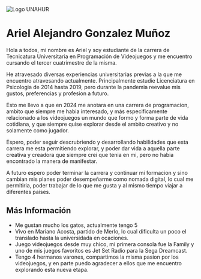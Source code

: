 ![Logo UNAHUR](./UNAHUR.png)

# Ariel Alejandro Gonzalez Muñoz

Hola a todos, mi nombre es Ariel y soy estudiante de la carrera de Tecnicatura Universitaria en Programación de Videojuegos y me encuentro cursando el tercer cuatrimestre de la misma.

He atravesado diversas experiencias universitarias previas a la que me encuentro atravesando actualmente. Principalmente estudie Licenciatura en Psicologia de 2014 hasta 2019, pero durante la pandemia reevalue mis gustos, preferencias y profesion a futuro.

Esto me llevo a que en 2024 me anotara en una carrera de programacion, ambito que siempre me habia interesado, y más especificamente relacionado a los videojuegos un mundo que formo y forma parte de vida cotidiana, y que siempre quise explorar desde el ambito creativo y no solamente como jugador.

Espero, poder seguir descrubriendo y desarrollando habilidades que esta carrera me esta permitiendo explorar, y poder dar vida a aquella parte creativa y creadora que siempre crei que tenia en mi, pero no habia encontrado la manera de manifestar.

A futuro espero poder terminar la carrera y continuar mi formacion y sino cambian mis planes poder desempeñarme como nomada digital, lo cual me permitiria, poder trabajar de lo que me gusta y al mismo tiempo viajar a diferentes paises.


## Más Información
- Me gustan mucho los gatos, actualmente tengo 5 
- Vivo en Mariano Acosta, partido de Merlo, lo cual dificulta un poco el translado hasta la universidada en ocaciones.
- Juego videojuegos desde muy chico, mi primera consola fue la Family y uno de mis juegos favoritos es Jet Set Radio para la Sega Dreamcast.
- Tengo 4 hermanos varones, compartimos la misma pasion por los videojuegos, y en parte puedo agradecer a ellos que me encuentro explorando esta nueva etapa.
